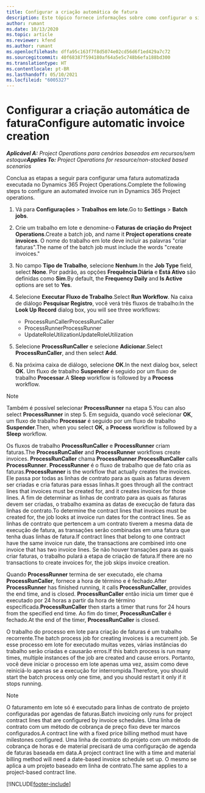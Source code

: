 ```yaml
---
title: Configurar a criação automática de fatura
description: Este tópico fornece informações sobre como configurar o sistema para gerar faturas automaticamente.
author: rumant
ms.date: 10/13/2020
ms.topic: article
ms.reviewer: kfend
ms.author: rumant
ms.openlocfilehash: dffa95c163f7f8d5074e02cd56d6f1ed429a7c72
ms.sourcegitcommit: 40f68387f594180af64a5e5c748b6efa188bd300
ms.translationtype: HT
ms.contentlocale: pt-BR
ms.lasthandoff: 05/10/2021
ms.locfileid: "6005327"
---
```

# <a name="configure-automatic-invoice-creation"></a><span data-ttu-id="fa978-103">Configurar a criação automática de fatura</span><span class="sxs-lookup"><span data-stu-id="fa978-103">Configure automatic invoice creation</span></span>

<span data-ttu-id="fa978-104">_**Aplicável A:** Project Operations para cenários baseados em recursos/sem estoque_</span><span class="sxs-lookup"><span data-stu-id="fa978-104">_**Applies To:** Project Operations for resource/non-stocked based scenarios_</span></span>


<span data-ttu-id="fa978-105">Conclua as etapas a seguir para configurar uma fatura automatizada executada no Dynamics 365 Project Operations.</span><span class="sxs-lookup"><span data-stu-id="fa978-105">Complete the following steps to configure an automated invoice run in Dynamics 365 Project operations.</span></span>

1. <span data-ttu-id="fa978-106">Vá para **Configurações** > **Trabalhos em lote**.</span><span class="sxs-lookup"><span data-stu-id="fa978-106">Go to **Settings** > **Batch jobs**.</span></span>
2. <span data-ttu-id="fa978-107">Crie um trabalho em lote e denomine-o **Faturas de criação do Project Operations**.</span><span class="sxs-lookup"><span data-stu-id="fa978-107">Create a batch job, and name it **Project operations create invoices**.</span></span> <span data-ttu-id="fa978-108">O nome do trabalho em lote deve incluir as palavras "criar faturas".</span><span class="sxs-lookup"><span data-stu-id="fa978-108">The name of the batch job must include the words "create invoices."</span></span>
3. <span data-ttu-id="fa978-109">No campo **Tipo de Trabalho**, selecione **Nenhum**.</span><span class="sxs-lookup"><span data-stu-id="fa978-109">In the **Job Type** field, select **None**.</span></span> <span data-ttu-id="fa978-110">Por padrão, as opções **Frequência Diária** e **Está Ativo** são definidas como **Sim**.</span><span class="sxs-lookup"><span data-stu-id="fa978-110">By default, the **Frequency Daily** and **Is Active** options are set to **Yes**.</span></span>
4. <span data-ttu-id="fa978-111">Selecione **Executar Fluxo de Trabalho**.</span><span class="sxs-lookup"><span data-stu-id="fa978-111">Select **Run Workflow**.</span></span> <span data-ttu-id="fa978-112">Na caixa de diálogo **Pesquisar Registro**, você verá três fluxos de trabalho:</span><span class="sxs-lookup"><span data-stu-id="fa978-112">In the **Look Up Record** dialog box, you will see three workflows:</span></span>

    - <span data-ttu-id="fa978-113">ProcessRunCaller</span><span class="sxs-lookup"><span data-stu-id="fa978-113">ProcessRunCaller</span></span>
    - <span data-ttu-id="fa978-114">ProcessRunner</span><span class="sxs-lookup"><span data-stu-id="fa978-114">ProcessRunner</span></span>
    - <span data-ttu-id="fa978-115">UpdateRoleUtilization</span><span class="sxs-lookup"><span data-stu-id="fa978-115">UpdateRoleUtilization</span></span>

5. <span data-ttu-id="fa978-116">Selecione **ProcessRunCaller** e selecione **Adicionar**.</span><span class="sxs-lookup"><span data-stu-id="fa978-116">Select **ProcessRunCaller**, and then select **Add**.</span></span>
6. <span data-ttu-id="fa978-117">Na próxima caixa de diálogo, selecione **OK**.</span><span class="sxs-lookup"><span data-stu-id="fa978-117">In the next dialog box, select **OK**.</span></span> <span data-ttu-id="fa978-118">Um fluxo de trabalho **Suspender** é seguido por um fluxo de trabalho **Processar**.</span><span class="sxs-lookup"><span data-stu-id="fa978-118">A **Sleep** workflow is followed by a **Process** workflow.</span></span>

  > [!NOTE]
  > <span data-ttu-id="fa978-119">Também é possível selecionar **ProcessRunner** na etapa 5.</span><span class="sxs-lookup"><span data-stu-id="fa978-119">You can also select **ProcessRunner** in step 5.</span></span> <span data-ttu-id="fa978-120">Em seguida, quando você selecionar **OK**, um fluxo de trabalho **Processar** é seguido por um fluxo de trabalho **Suspender**.</span><span class="sxs-lookup"><span data-stu-id="fa978-120">Then, when you select **OK**, a **Process** workflow is followed by a **Sleep** workflow.</span></span>

<span data-ttu-id="fa978-121">Os fluxos de trabalho **ProcessRunCaller** e **ProcessRunner** criam faturas.</span><span class="sxs-lookup"><span data-stu-id="fa978-121">The **ProcessRunCaller** and **ProcessRunner** workflows create invoices.</span></span> <span data-ttu-id="fa978-122">**ProcessRunCaller** chama **ProcessRunner**.</span><span class="sxs-lookup"><span data-stu-id="fa978-122">**ProcessRunCaller** calls **ProcessRunner**.</span></span> <span data-ttu-id="fa978-123">**ProcessRunner** é o fluxo de trabalho que de fato cria as faturas.</span><span class="sxs-lookup"><span data-stu-id="fa978-123">**ProcessRunner** is the workflow that actually creates the invoices.</span></span> <span data-ttu-id="fa978-124">Ele passa por todas as linhas de contrato para as quais as faturas devem ser criadas e cria faturas para essas linhas.</span><span class="sxs-lookup"><span data-stu-id="fa978-124">It goes through all the contract lines that invoices must be created for, and it creates invoices for those lines.</span></span> <span data-ttu-id="fa978-125">A fim de determinar as linhas de contrato para as quais as faturas devem ser criadas, o trabalho examina as datas de execução de fatura das linhas de contrato.</span><span class="sxs-lookup"><span data-stu-id="fa978-125">To determine the contract lines that invoices must be created for, the job looks at invoice run dates for the contract lines.</span></span> <span data-ttu-id="fa978-126">Se as linhas de contrato que pertencem a um contrato tiverem a mesma data de execução de fatura, as transações serão combinadas em uma fatura que tenha duas linhas de fatura.</span><span class="sxs-lookup"><span data-stu-id="fa978-126">If contract lines that belong to one contract have the same invoice run date, the transactions are combined into one invoice that has two invoice lines.</span></span> <span data-ttu-id="fa978-127">Se não houver transações para as quais criar faturas, o trabalho pulará a etapa de criação de fatura.</span><span class="sxs-lookup"><span data-stu-id="fa978-127">If there are no transactions to create invoices for, the job skips invoice creation.</span></span>

<span data-ttu-id="fa978-128">Quando **ProcessRunner** termina de ser executado, ele chama **ProcessRunCaller**, fornece a hora de término e é fechado.</span><span class="sxs-lookup"><span data-stu-id="fa978-128">After **ProcessRunner** has finished running, it calls **ProcessRunCaller**, provides the end time, and is closed.</span></span> <span data-ttu-id="fa978-129">**ProcessRunCaller** então inicia um timer que é executado por 24 horas a partir da hora de término especificada.</span><span class="sxs-lookup"><span data-stu-id="fa978-129">**ProcessRunCaller** then starts a timer that runs for 24 hours from the specified end time.</span></span> <span data-ttu-id="fa978-130">Ao fim do timer, **ProcessRunCaller** é fechado.</span><span class="sxs-lookup"><span data-stu-id="fa978-130">At the end of the timer, **ProcessRunCaller** is closed.</span></span>

<span data-ttu-id="fa978-131">O trabalho do processo em lote para criação de faturas é um trabalho recorrente.</span><span class="sxs-lookup"><span data-stu-id="fa978-131">The batch process job for creating invoices is a recurrent job.</span></span> <span data-ttu-id="fa978-132">Se esse processo em lote for executado muitas vezes, várias instâncias do trabalho serão criadas e causarão erros.</span><span class="sxs-lookup"><span data-stu-id="fa978-132">If this batch process is run many times, multiple instances of the job are created and cause errors.</span></span> <span data-ttu-id="fa978-133">Portanto, você deve iniciar o processo em lote apenas uma vez, assim como deve reiniciá-lo apenas se a execução for interrompida.</span><span class="sxs-lookup"><span data-stu-id="fa978-133">Therefore, you should start the batch process only one time, and you should restart it only if it stops running.</span></span>

> [!NOTE]
> <span data-ttu-id="fa978-134">O faturamento em lote só é executado para linhas de contrato de projeto configuradas por agendas de faturas.</span><span class="sxs-lookup"><span data-stu-id="fa978-134">Batch invoicing only runs for project contract lines that are configured by invoice schedules.</span></span> <span data-ttu-id="fa978-135">Uma linha de contrato com um método de cobrança de preço fixo deve ter marcos configurados.</span><span class="sxs-lookup"><span data-stu-id="fa978-135">A contract line with a fixed price billing method must have milestones configured.</span></span> <span data-ttu-id="fa978-136">Uma linha de contrato do projeto com um método de cobrança de horas e de material precisará de uma configuração de agenda de faturas baseada em data.</span><span class="sxs-lookup"><span data-stu-id="fa978-136">A project contract line with a time and material billing method will need a date-based invoice schedule set up.</span></span> <span data-ttu-id="fa978-137">O mesmo se aplica a um projeto baseado em linha de contrato.</span><span class="sxs-lookup"><span data-stu-id="fa978-137">The same applies to a project-based contract line.</span></span>     


[!INCLUDE[footer-include](../includes/footer-banner.md)]